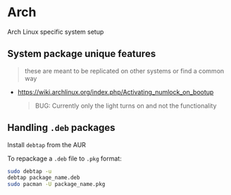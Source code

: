 # Arch

Arch Linux specific system setup

## System package unique features

> these are meant to be replicated on other systems or find a common way

- <https://wiki.archlinux.org/index.php/Activating_numlock_on_bootup>

  > BUG: Currently only the light turns on and not the functionality

## Handling `.deb` packages

Install `debtap` from the AUR

To repackage a `.deb` file to `.pkg` format:

```sh
sudo debtap -u
debtap package_name.deb
sudo pacman -U package_name.pkg
```
